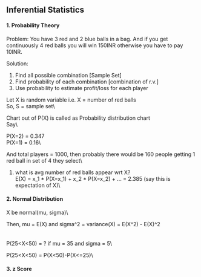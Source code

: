 ## Inferential Statistics

#### 1. Probability Theory

Problem: You have 3 red and 2 blue balls in a bag. And if you get continuously 4 red balls you will win 150INR otherwise you have to pay 10INR.

Solution:
1. Find all possible combination [Sample Set]
2. Find probability of each combination [combination of r.v.]
3. Use probability to estimate profit/loss for each player

Let X is random variable i.e. X = number of red balls\
So, S = sample set\

Chart out of P(X) is called as Probability distribution chart\
Say\

P(X=2) = 0.347\
P(X=1) = 0.16\

And total players = 1000, then probably there would be 160 people getting 1 red ball in set of 4 they select\

1. what is avg number of red balls appear wrt X?\
E(X) = x_1 * P(X=x_1) + x_2 * P(X=x_2) + ... = 2.385 (say this is expectation of X)\

#### 2. Normal Distribution

X be normal(mu, sigma)\

Then, mu = E(X) and sigma^2 = variance(X) = E(X^2) - E(X)^2\
\
<br/>
P(25<X<50) = ? if mu = 35 and sigma = 5\


P(25<X<50) = P(X<50)-P(X<=25)\

#### 3. z Score

